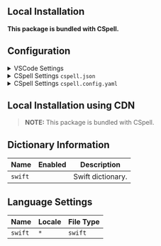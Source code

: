 ## Local Installation

**This package is bundled with CSpell.**

## Configuration

<details>
<summary>VSCode Settings</summary>

Add the following to your VSCode settings:

**`.vscode/settings.json`**

```jsonc
{
  "cSpell.dictionaries": ["swift"],
}
```

</details>

<details>
<summary>CSpell Settings <code>cspell.json</code></summary>

**`cspell.json`**

```jsonc
{
  "dictionaries": ["swift"],
}
```

</details>

<details>
<summary>CSpell Settings <code>cspell.config.yaml</code></summary>

**`cspell.config.yaml`**

```yaml
dictionaries:
  - swift
```

</details>

## Local Installation using CDN

> **NOTE:** This package is bundled with CSpell.

## Dictionary Information

| Name    | Enabled | Description       |
| ------- | ------- | ----------------- |
| `swift` |         | Swift dictionary. |

## Language Settings

| Name    | Locale | File Type |
| ------- | ------ | --------- |
| `swift` | `*`    | `swift`   |
